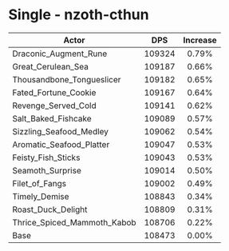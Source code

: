 # Single - nzoth-cthun
| Actor | DPS | Increase |
|---|:---:|:---:|
|Draconic_Augment_Rune|109324|0.79%|
|Great_Cerulean_Sea|109187|0.66%|
|Thousandbone_Tongueslicer|109182|0.65%|
|Fated_Fortune_Cookie|109167|0.64%|
|Revenge_Served_Cold|109141|0.62%|
|Salt_Baked_Fishcake|109089|0.57%|
|Sizzling_Seafood_Medley|109062|0.54%|
|Aromatic_Seafood_Platter|109047|0.53%|
|Feisty_Fish_Sticks|109043|0.53%|
|Seamoth_Surprise|109014|0.50%|
|Filet_of_Fangs|109002|0.49%|
|Timely_Demise|108843|0.34%|
|Roast_Duck_Delight|108809|0.31%|
|Thrice_Spiced_Mammoth_Kabob|108706|0.22%|
|Base|108473|0.00%|

